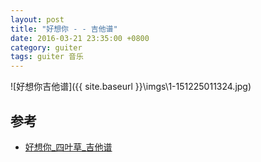 ```yaml
---
layout: post
title: "好想你 - - 吉他谱"
date: 2016-03-21 23:35:00 +0800
category: guiter
tags: guiter 音乐
---
```


![好想你吉他谱]({{ site.baseurl }}\imgs\1-151225011324.jpg)

## 参考
* [好想你_四叶草_吉他谱](http://www.jitaba.cn/pic/7495.html)